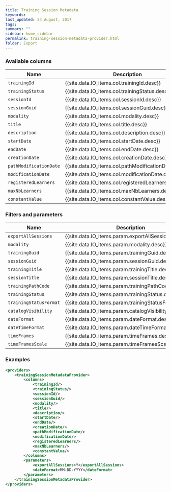 ```yaml
---
title: Training Session Metadata
keywords:
last_updated: 24 August, 2017
tags: 
summary: ""
sidebar: home_sidebar
permalink: training-session-metadata-provider.html
folder: Export
---
```


### Available columns

Name | Description
---|---
`trainingId` | {{site.data.IO_items.col.trainingId.desc}}
`trainingStatus` | {{site.data.IO_items.col.trainingStatus.desc}}
`sessionId` | {{site.data.IO_items.col.sessionId.desc}}
`sessionGuid` | {{site.data.IO_items.col.sessionGuid.desc}}
`modality` | {{site.data.IO_items.col.modality.desc}}
`title` | {{site.data.IO_items.col.title.desc}}
`description` | {{site.data.IO_items.col.description.desc}}
`startDate` | {{site.data.IO_items.col.startDate.desc}}
`endDate` | {{site.data.IO_items.col.endDate.desc}}
`creationDate` | {{site.data.IO_items.col.creationDate.desc}}
`pathModificationDate` | {{site.data.IO_items.col.pathModificationDate.desc}}
`modificationDate` | {{site.data.IO_items.col.modificationDate.desc}}
`registeredLearners` | {{site.data.IO_items.col.registeredLearners.desc}}
`maxNbLearners` | {{site.data.IO_items.col.maxNbLearners.desc}}
`constantValue` | {{site.data.IO_items.col.constantValue.desc}}

### Filters and parameters

Name | Description
---|---
`exportAllSessions` | {{site.data.IO_items.param.exportAllSessions.desc}}
`modality` | {{site.data.IO_items.param.modality.desc}}
`trainingGuid` | {{site.data.IO_items.param.trainingGuid.desc}}
`sessionGuid` | {{site.data.IO_items.param.sessionGuid.desc}}
`trainingTitle` | {{site.data.IO_items.param.trainingTitle.desc}}
`sessionTitle` | {{site.data.IO_items.param.sessionTitle.desc}}
`trainingPathCode` | {{site.data.IO_items.param.trainingPathCode.desc}}
`trainingStatus` | {{site.data.IO_items.param.trainingStatus.desc}}
`trainingStatusFormat` | {{site.data.IO_items.param.trainingStatusFormat.desc}}
`catalogVisibility` | {{site.data.IO_items.param.catalogVisibility.desc}}
`dateFormat` | {{site.data.IO_items.param.dateFormat.desc}}
`dateTimeFormat` | {{site.data.IO_items.param.dateTimeFormat.desc}}
`timeFrames` | {{site.data.IO_items.param.timeFrames.desc}}
`timeFramesScale` | {{site.data.IO_items.param.timeFramesScale.desc}}

### Examples
```xml
<providers>
    <trainingSessionMetadataProvider>
        <columns>
            <trainingId/>
            <trainingStatus/>
            <sessionId/>
            <sessionGuid/>
            <modality/>
            <title/>
            <description/>
            <startDate/>
            <endDate/>
            <creationDate/>
            <pathModificationDate/>
            <modificationDate/>
            <registeredLearners/>
            <maxNbLearners/>
            <constantValue/>
        </columns>
        <parameters>
            <exportAllSessions>Y</exportAllSessions>
            <dateFormat>MM-DD-YYYY</dateFormat>
        </parameters>
    </trainingSessionMetadataProvider>
</providers>
```